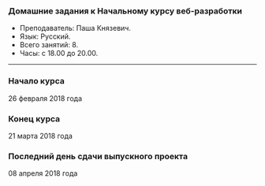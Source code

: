 ### Домашние задания к Начальному курсу веб-разработки

* Преподаватель: Паша Князевич.
* Язык: Русский.
* Всего занятий: 8.
* Часы: с 18.00 до 20.00.
---
### Начало курса

26 февраля 2018 года

### Конец курса

21 марта 2018 года

### Последний день сдачи выпускного проекта

08 апреля 2018 года